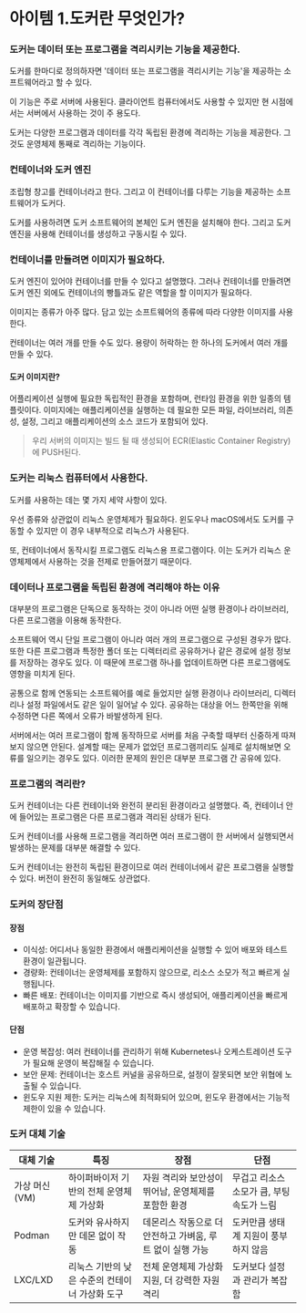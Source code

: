 아이템 1.도커란 무엇인가?
=========================
### 도커는 데이터 또는 프로그램을 격리시키는 기능을 제공한다.
도커를 한마디로 정의하자면 '데이터 또는 프로그램을 격리시키는 기능'을 제공하는 소프트웨어라고 할 수 있다.

이 기능은 주로 서버에 사용된다. 클라이언트 컴퓨터에서도 사용할 수 있지만 현 시점에서는 서버에서 사용하는 것이 주 용도다.

도커는 다양한 프로그램과 데이터를 각각 독립된 환경에 격리하는 기능을 제공한다. 그것도 운영체제 통째로 격리하는 기능이다.

### 컨테이너와 도커 엔진
조립형 창고를 컨테이너라고 한다. 그리고 이 컨테이너를 다루는 기능을 제공하는 소프트웨어가 도커다.

도커를 사용하려면 도커 소프트웨어의 본체인 도커 엔진을 설치해야 한다. 그리고 도커 엔진을 사용해 컨테이너를 생성하고 구동시킬 수 있다.

### 컨테이너를 만들려면 이미지가 필요하다.
도커 엔진이 있어야 컨테이너를 만들 수 있다고 설명했다. 그러나 컨테이너를 만들려면 도커 엔진 외에도 컨테이너의 빵틀과도 같은 역할을 할 이미지가 필요하다.

이미지는 종류가 아주 많다. 담고 있는 소프트웨어의 종류에 따라 다양한 이미지를 사용한다.

컨테이너는 여러 개를 만들 수도 있다. 용량이 허락하는 한 하나의 도커에서 여러 개를 만들 수 있다.

#### 도커 이미지란?
어플리케이션 실행에 필요한 독립적인 환경을 포함하며, 런타임 환경을 위한 일종의 템플릿이다. 이미지에는 애플리케이션을 실행하는 데 필요한 모든 파일, 라이브러리, 의존성, 설정, 그리고 애플리케이션의 소스 코드가 포함되어 있다.

> 우리 서버의 이미지는 빌드 될 때 생성되어 ECR(Elastic Container Registry)에 PUSH된다.

### 도커는 리눅스 컴퓨터에서 사용한다.
도커를 사용하는 데는 몇 가지 세약 사항이 있다.

우선 종류와 상관없이 리눅스 운영체제가 필요하다. 윈도우나 macOS에서도 도커를 구동할 수 있지만 이 경우 내부적으로 리눅스가 사용된다.

또, 컨테이너에서 동작시킬 프로그램도 리눅스용 프로그램이다. 이는 도커가 리눅스 운영체제에서 사용하는 것을 전제로 만들어졌기 때문이다.

### 데이터나 프로그램을 독립된 환경에 격리해야 하는 이유
대부분의 프로그램은 단독으로 동작하는 것이 아니라 어떤 실행 환경이나 라이브러리, 다른 프로그램을 이용해 동작한다.

소프트웨어 역시 단일 프로그램이 아니라 여러 개의 프로그램으로 구성된 경우가 많다. 또한 다른 프로그램과 특정한 폴더 또는 디렉터리르 공유하거나 같은 경로에 설정 정보를 저장하는 경우도 있다.
이 때문에 프로그램 하나를 업데이트하면 다른 프로그램에도 영향을 미치게 된다.

공통으로 함께 연동되는 소프트웨어를 예로 들었지만 실행 환경이나 라이브러리, 디렉터리나 설정 파일에서도 같은 일이 일어날 수 있다. 공유하는 대상을 어느 한쪽만을 위해 수정하면 다른 쪽에서 오류가 바발생하게 된다.

서버에서는 여러 프로그램이 함께 동작하므로 서버를 처음 구축할 때부터 신중하게 따져보지 않으면 안된다. 설계할 때는 문제가 없었던 프로그램끼리도 실제로 설치해보면 오류를 일으키는 경우도 있다.
이러한 문제의 원인은 대부분 프로그램 간 공유에 있다.

### 프로그램의 격리란?
도커 컨테이너는 다른 컨테이너와 완전히 분리된 환경이라고 설명했다. 즉, 컨테이너 안에 들어있는 프로그램은 다른 프로그램과 격리된 상태가 된다.

도커 컨테이너를 사용해 프로그램을 격리하면 여러 프로그램이 한 서버에서 실행되면서 발생하는 문제를 대부분 해결할 수 있다.

도커 컨테이너는 완전히 독립된 환경이므로 여러 컨테이너에서 같은 프로그램을 실행할 수 있다. 버전이 완전히 동일해도 상관없다.


### 도커의 장단점
#### 장점
- 이식성: 어디서나 동일한 환경에서 애플리케이션을 실행할 수 있어 배포와 테스트 환경이 일관됩니다.
- 경량화: 컨테이너는 운영체제를 포함하지 않으므로, 리소스 소모가 적고 빠르게 실행됩니다.
- 빠른 배포: 컨테이너는 이미지를 기반으로 즉시 생성되어, 애플리케이션을 빠르게 배포하고 확장할 수 있습니다.
#### 단점
- 운영 복잡성: 여러 컨테이너를 관리하기 위해 Kubernetes나 오케스트레이션 도구가 필요해 운영이 복잡해질 수 있습니다.
- 보안 문제: 컨테이너는 호스트 커널을 공유하므로, 설정이 잘못되면 보안 위협에 노출될 수 있습니다.
- 윈도우 지원 제한: 도커는 리눅스에 최적화되어 있으며, 윈도우 환경에서는 기능적 제한이 있을 수 있습니다.

### 도커 대체 기술
|대체 기술|특징|장점|단점|
|---|---|---|--|
|가상 머신(VM)|하이퍼바이저 기반의 전체 운영체제 가상화|자원 격리와 보안성이 뛰어남, 운영체제를 포함한 환경|무겁고 리소스 소모가 큼, 부팅 속도가 느림|
|Podman|도커와 유사하지만 데몬 없이 작동|데몬리스 작동으로 더 안전하고 가벼움, 루트 없이 실행 가능|도커만큼 생태계 지원이 풍부하지 않음|
|LXC/LXD|리눅스 기반의 낮은 수준의 컨테이너 가상화 도구|전체 운영체제 가상화 지원, 더 강력한 자원 격리|도커보다 설정과 관리가 복잡함|
